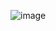 ![image](https://user-images.githubusercontent.com/111113016/193446897-643fb99e-506d-4c21-8206-550f72df8210.png)
